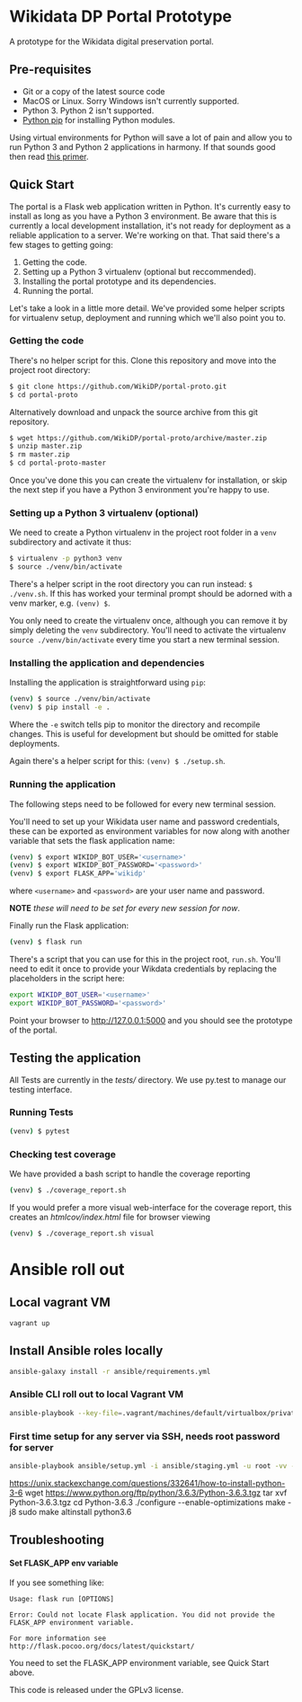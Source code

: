 Wikidata DP Portal Prototype
==============================
A prototype for the Wikidata digital preservation portal.

Pre-requisites
--------------
 - Git or a copy of the latest source code
 - MacOS or Linux. Sorry Windows isn't currently supported.
 - Python 3. Python 2 isn't supported.
 - [Python pip](https://pip.pypa.io/en/stable/) for installing Python modules.

Using virtual environments for Python will save a lot of pain and allow you to
run Python 3 and Python 2 applications in harmony. If that sounds good then read [this primer](http://docs.python-guide.org/en/latest/dev/virtualenvs/).

Quick Start
-----------
The portal is a Flask web application written in Python. It's currently easy to install as long as you have a Python 3 environment. Be aware that this is currently a local development installation, it's not ready for deployment as a reliable application to a server. We're working on that. That said there's a few stages to getting going:
1. Getting the code.
2. Setting up a Python 3 virtualenv (optional but reccommended).
3. Installing the portal prototype and its dependencies.
4. Running the portal.

Let's take a look in a little more detail. We've provided some helper scripts for virtualenv setup, deployment and running which we'll also point you to.

### Getting the code
There's no helper script for this. Clone this repository and move into the project root directory:
````bash
$ git clone https://github.com/WikiDP/portal-proto.git
$ cd portal-proto
````
Alternatively download and unpack the source archive from this git repository.
````bash
$ wget https://github.com/WikiDP/portal-proto/archive/master.zip
$ unzip master.zip
$ rm master.zip
$ cd portal-proto-master
````
Once you've done this you can create the virtualenv for installation, or skip the next step if you have a Python 3 environment you're happy to use.

### Setting up a Python 3 virtualenv (optional)
We need to create a Python virtualenv in the project root folder in a `venv` subdirectory and activate it thus:
````bash
$ virtualenv -p python3 venv
$ source ./venv/bin/activate
````
There's a helper script in the root directory you can run instead:
`$ ./venv.sh`. If this has worked your terminal prompt should be adorned with a venv marker, e.g. `(venv) $`.

You only need to create the virtualenv once, although you can remove it by simply deleting the `venv` subdirectory. You'll need to activate the virtualenv `source ./venv/bin/activate` every time you start a new terminal session.

### Installing the application and dependencies
Installing the application is straightforward using `pip`:
````bash
(venv) $ source ./venv/bin/activate
(venv) $ pip install -e .
````
Where the `-e` switch tells pip to monitor the directory and recompile changes. This is useful for development but should be omitted for stable deployments.

Again there's a helper script for this: `(venv) $ ./setup.sh`.


### Running the application
The following steps need to be followed for every new terminal session.

You'll need to set up your Wikidata user name and password credentials, these can be exported as environment variables for now along with another variable that sets the flask application name:
````bash
(venv) $ export WIKIDP_BOT_USER='<username>'
(venv) $ export WIKIDP_BOT_PASSWORD='<password>'
(venv) $ export FLASK_APP='wikidp'
````
where `<username>` and `<password>` are your user name and password.

**NOTE** *these will need to be set for every new session for now*.

Finally run the  Flask application:

````bash
(venv) $ flask run
````
There's a script that you can use for this in the project root, `run.sh`. You'll need to edit it once to provide your Wikdata credentials by replacing the placeholders in the script here:
````bash
export WIKIDP_BOT_USER='<username>'
export WIKIDP_BOT_PASSWORD='<password>'
````

Point your browser to http://127.0.0.1:5000 and you should see the prototype of the portal.

Testing the application
--------------
All Tests are currently in the _tests/_ directory. We use py.test to manage our testing interface.

### Running Tests
````bash
(venv) $ pytest
````

### Checking test coverage
We have provided a bash script to handle the coverage reporting
````bash
(venv) $ ./coverage_report.sh
````
If you would prefer a more visual web-interface for the coverage report,
this creates an _htmlcov/index.html_ file for browser viewing
````bash
(venv) $ ./coverage_report.sh visual
````

# Ansible roll out

## Local vagrant VM
`vagrant up`

## Install Ansible roles locally
```bash
ansible-galaxy install -r ansible/requirements.yml
```

### Ansible CLI roll out to local Vagrant VM
```bash
ansible-playbook --key-file=.vagrant/machines/default/virtualbox/private_key -v --inventory ansible/vagrant vagrant.yml
```

### First time setup for any server via SSH, needs root password for server
```bash
ansible-playbook ansible/setup.yml -i ansible/staging.yml -u root -vv -k
```

https://unix.stackexchange.com/questions/332641/how-to-install-python-3-6
wget https://www.python.org/ftp/python/3.6.3/Python-3.6.3.tgz
tar xvf Python-3.6.3.tgz
cd Python-3.6.3
./configure --enable-optimizations
make -j8
sudo make altinstall
python3.6


Troubleshooting
--------------
#### Set FLASK_APP env variable
If you see something like:

    Usage: flask run [OPTIONS]

    Error: Could not locate Flask application. You did not provide the FLASK_APP environment variable.

    For more information see http://flask.pocoo.org/docs/latest/quickstart/

You need to set the FLASK_APP environment variable, see Quick Start above.

This code is released under the GPLv3 license.
